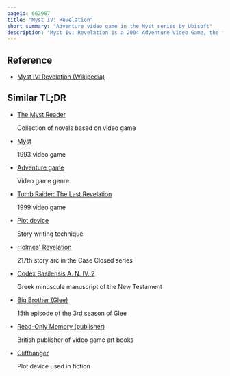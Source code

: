 ```yaml
---
pageid: 662987
title: "Myst IV: Revelation"
short_summary: "Adventure video game in the Myst series by Ubisoft"
description: "Myst Iv: Revelation is a 2004 Adventure Video Game, the fourth Installment in the Myst Series, developed and published by Ubisoft. Similar to myst Iii exile Revelation Combines pre-designed Graphics with digital Video but also features real-time 3d Effects for added Realism. The Plot of Revelation follows up on Plot Details from the original Myst. The Player is summoned by Atrus, a Man who creates Links to other Worlds known as Ages by writing special linking Books. Almost twenty Years earlier, Atrus' two Sons nearly destroyed all of his Books and were imprisoned ; Atrus now wishes to see if his Sons' Imprisonment has reformed them. The Player Travels to each Brother's Prison, in an Attempt to recover Atrus' Daughter Yeesha from the Brothers' Plot."
---
```


## Reference

- [Myst IV: Revelation (Wikipedia)](https://en.wikipedia.org/?curid=662987)

## Similar TL;DR

- [The Myst Reader](/tldr/en/the-myst-reader)

  Collection of novels based on video game

- [Myst](/tldr/en/myst)

  1993 video game

- [Adventure game](/tldr/en/adventure-game)

  Video game genre

- [Tomb Raider: The Last Revelation](/tldr/en/tomb-raider-the-last-revelation)

  1999 video game

- [Plot device](/tldr/en/plot-device)

  Story writing technique

- [Holmes' Revelation](/tldr/en/holmes-revelation)

  217th story arc in the Case Closed series

- [Codex Basilensis A. N. IV. 2](/tldr/en/codex-basilensis-a-n-iv-2)

  Greek minuscule manuscript of the New Testament

- [Big Brother (Glee)](/tldr/en/big-brother-glee)

  15th episode of the 3rd season of Glee

- [Read-Only Memory (publisher)](/tldr/en/read-only-memory-publisher)

  British publisher of video game art books

- [Cliffhanger](/tldr/en/cliffhanger)

  Plot device used in fiction
